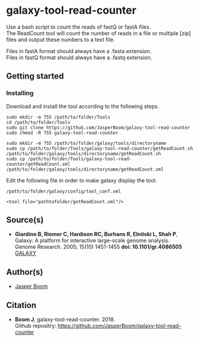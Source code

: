 # galaxy-tool-read-counter
Use a bash script to count the reads of fastQ or fastA files.  
The ReadCount tool will count the number of reads in a file or multiple [zip] files and output these numbers to a text file.

Files in fastA format should always have a .fasta extension.  
Files in fastQ format should always have a .fastq extension.

## Getting started

### Installing
Download and install the tool according to the following steps.
```
sudo mkdir -m 755 /path/to/folder/Tools
cd /path/to/folder/Tools
sudo git clone https://github.com/JasperBoom/galaxy-tool-read-counter
sudo chmod -R 755 galaxy-tool-read-counter
```
```
sudo mkdir -m 755 /path/to/folder/galaxy/tools/directoryname
sudo cp /path/to/folder/Tools/galaxy-tool-read-counter/getReadCount.sh /path/to/folder/galaxy/tools/directoryname/getReadCount.sh
sudo cp /path/to/folder/Tools/galaxy-tool-read-counter/getReadCount.xml /path/to/folder/galaxy/tools/directoryname/getReadCount.xml
```
Edit the following file in order to make galaxy display the tool.
```
/path/to/folder/galaxy/config/tool_conf.xml
```
```
<tool file="pathtofolder/getReadCount.xml"/>
```

## Source(s)
* __Giardine B, Riemer C, Hardison RC, Burhans R, Elnitski L, Shah P__,  
  Galaxy: A platform for interactive large-scale genome analysis.  
  Genome Research. 2005; 15(10) 1451-1455 __doi: 10.1101/gr.4086505__  
  [GALAXY](https://www.galaxyproject.org/)

## Author(s)
* [Jasper Boom](https://github.com/JasperBoom)

## Citation
* __Boom J__, galaxy-tool-read-counter. 2018.  
  Github repositry: https://github.com/JasperBoom/galaxy-tool-read-counter
